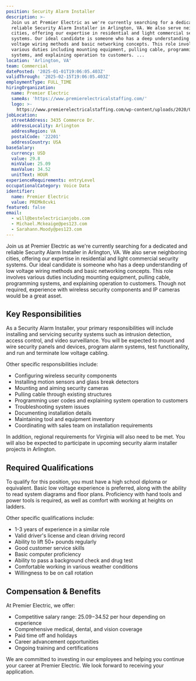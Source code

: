```yaml
---
position: Security Alarm Installer
description: >-
  Join us at Premier Electric as we're currently searching for a dedicated and
  reliable Security Alarm Installer in Arlington, VA. We also serve neighboring
  cities, offering our expertise in residential and light commercial security
  systems. Our ideal candidate is someone who has a deep understanding of low
  voltage wiring methods and basic networking concepts. This role involves
  various duties including mounting equipment, pulling cable, programming
  systems, and explaining operation to customers. ...
location: 'Arlington, VA'
team: Commercial
datePosted: '2025-01-01T19:06:05.403Z'
validThrough: '2025-02-15T19:06:05.403Z'
employmentType: FULL_TIME
hiringOrganization:
  name: Premier Electric
  sameAs: 'https://www.premierelectricalstaffing.com/'
  logo: >-
    https://www.premierelectricalstaffing.com/wp-content/uploads/2020/05/Premier-Electrical-Staffing-logo.png
jobLocation:
  streetAddress: 3435 Commerce Dr.
  addressLocality: Arlington
  addressRegion: VA
  postalCode: '22201'
  addressCountry: USA
baseSalary:
  currency: USD
  value: 29.8
  minValue: 25.09
  maxValue: 34.52
  unitText: HOUR
experienceRequirements: entryLevel
occupationalCategory: Voice Data
identifier:
  name: Premier Electric
  value: PREMk0cvki
featured: false
email:
  - will@bestelectricianjobs.com
  - Michael.Mckeaige@pes123.com
  - Sarahann.Moody@pes123.com
---
```




Join us at Premier Electric as we're currently searching for a dedicated and reliable Security Alarm Installer in Arlington, VA. We also serve neighboring cities, offering our expertise in residential and light commercial security systems. Our ideal candidate is someone who has a deep understanding of low voltage wiring methods and basic networking concepts. This role involves various duties including mounting equipment, pulling cable, programming systems, and explaining operation to customers. Though not required, experience with wireless security components and IP cameras would be a great asset.

## Key Responsibilities

As a Security Alarm Installer, your primary responsibilities will include installing and servicing security systems such as intrusion detection, access control, and video surveillance. You will be expected to mount and wire security panels and devices, program alarm systems, test functionality, and run and terminate low voltage cabling. 

Other specific responsibilities include:
- Configuring wireless security components
- Installing motion sensors and glass break detectors
- Mounting and aiming security cameras
- Pulling cable through existing structures
- Programming user codes and explaining system operation to customers
- Troubleshooting system issues
- Documenting installation details
- Maintaining tool and equipment inventory
- Coordinating with sales team on installation requirements

In addition, regional requirements for Virginia will also need to be met. You will also be expected to participate in upcoming security alarm installer projects in Arlington.

## Required Qualifications

To qualify for this position, you must have a high school diploma or equivalent. Basic low voltage experience is preferred, along with the ability to read system diagrams and floor plans. Proficiency with hand tools and power tools is required, as well as comfort with working at heights on ladders. 

Other specific qualifications include:
- 1-3 years of experience in a similar role
- Valid driver's license and clean driving record
- Ability to lift 50+ pounds regularly
- Good customer service skills
- Basic computer proficiency
- Ability to pass a background check and drug test
- Comfortable working in various weather conditions
- Willingness to be on call rotation

## Compensation & Benefits

At Premier Electric, we offer:
- Competitive salary range: $25.09-$34.52 per hour depending on experience
- Comprehensive medical, dental, and vision coverage
- Paid time off and holidays
- Career advancement opportunities
- Ongoing training and certifications

We are committed to investing in our employees and helping you continue your career at Premier Electric. We look forward to receiving your application.